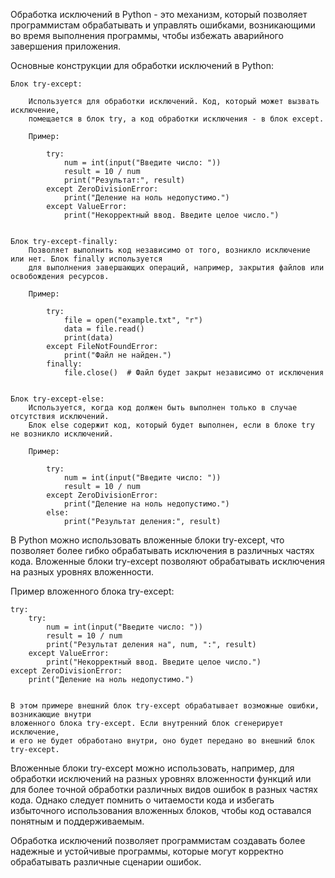 

Обработка исключений в Python - это механизм, который позволяет программистам обрабатывать и управлять ошибками,
возникающими во время выполнения программы, чтобы избежать аварийного завершения приложения.


Основные конструкции для обработки исключений в Python:

    Блок try-except:

        Используется для обработки исключений. Код, который может вызвать исключение,
        помещается в блок try, а код обработки исключения - в блок except.

        Пример:

            try:
                num = int(input("Введите число: "))
                result = 10 / num
                print("Результат:", result)
            except ZeroDivisionError:
                print("Деление на ноль недопустимо.")
            except ValueError:
                print("Некорректный ввод. Введите целое число.")


    Блок try-except-finally:
        Позволяет выполнить код независимо от того, возникло исключение или нет. Блок finally используется
        для выполнения завершающих операций, например, закрытия файлов или освобождения ресурсов.

        Пример:

            try:
                file = open("example.txt", "r")
                data = file.read()
                print(data)
            except FileNotFoundError:
                print("Файл не найден.")
            finally:
                file.close()  # Файл будет закрыт независимо от исключения


    Блок try-except-else:
        Используется, когда код должен быть выполнен только в случае отсутствия исключений.
        Блок else содержит код, который будет выполнен, если в блоке try не возникло исключений.

        Пример:

            try:
                num = int(input("Введите число: "))
                result = 10 / num
            except ZeroDivisionError:
                print("Деление на ноль недопустимо.")
            else:
                print("Результат деления:", result)



В Python можно использовать вложенные блоки try-except, что позволяет более гибко обрабатывать исключения 
в различных частях кода. Вложенные блоки try-except позволяют обрабатывать исключения на разных уровнях вложенности.


Пример вложенного блока try-except:
    
    try:
        try:
            num = int(input("Введите число: "))
            result = 10 / num
            print("Результат деления на", num, ":", result)
        except ValueError:
            print("Некорректный ввод. Введите целое число.")
    except ZeroDivisionError:
        print("Деление на ноль недопустимо.")

    
    В этом примере внешний блок try-except обрабатывает возможные ошибки, возникающие внутри 
    вложенного блока try-except. Если внутренний блок сгенерирует исключение, 
    и его не будет обработано внутри, оно будет передано во внешний блок try-except.


Вложенные блоки try-except можно использовать, например, для обработки исключений на разных 
уровнях вложенности функций или для более точной обработки различных видов ошибок в разных частях кода. 
Однако следует помнить о читаемости кода и избегать избыточного использования вложенных блоков,
чтобы код оставался понятным и поддерживаемым.



Обработка исключений позволяет программистам создавать более надежные и устойчивые программы,
которые могут корректно обрабатывать различные сценарии ошибок.